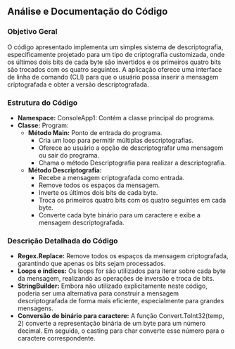## Análise e Documentação do Código

### Objetivo Geral
O código apresentado implementa um simples sistema de descriptografia, especificamente projetado para um tipo de criptografia customizada, onde os últimos dois bits de cada byte são invertidos e os primeiros quatro bits são trocados com os quatro seguintes. A aplicação oferece uma interface de linha de comando (CLI) para que o usuário possa inserir a mensagem criptografada e obter a versão descriptografada.

### Estrutura do Código
* **Namespace:** ConsoleApp1: Contém a classe principal do programa.
* **Classe:** Program:
    * **Método Main:** Ponto de entrada do programa.
        * Cria um loop para permitir múltiplas descriptografias.
        * Oferece ao usuário a opção de descriptografar uma mensagem ou sair do programa.
        * Chama o método Descriptografia para realizar a descriptografia.
    * **Método Descriptografia:**
        * Recebe a mensagem criptografada como entrada.
        * Remove todos os espaços da mensagem.
        * Inverte os últimos dois bits de cada byte.
        * Troca os primeiros quatro bits com os quatro seguintes em cada byte.
        * Converte cada byte binário para um caractere e exibe a mensagem descriptografada.

### Descrição Detalhada do Código
* **Regex.Replace:** Remove todos os espaços da mensagem criptografada, garantindo que apenas os bits sejam processados.
* **Loops e índices:** Os loops for são utilizados para iterar sobre cada byte da mensagem, realizando as operações de inversão e troca de bits.
* **StringBuilder:** Embora não utilizado explicitamente neste código, poderia ser uma alternativa para construir a mensagem descriptografada de forma mais eficiente, especialmente para grandes mensagens.
* **Conversão de binário para caractere:** A função Convert.ToInt32(temp, 2) converte a representação binária de um byte para um número decimal. Em seguida, o casting para char converte esse número para o caractere correspondente.
